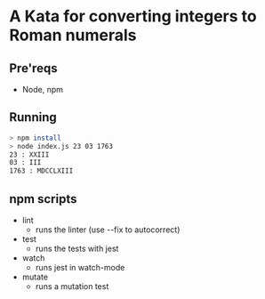 # A Kata for converting integers to Roman numerals

## Pre'reqs

- Node, npm

## Running

```bash
> npm install
> node index.js 23 03 1763
23 : XXIII
03 : III
1763 : MDCCLXIII
```

## npm scripts

- lint
  - runs the linter (use --fix to autocorrect)
- test
  - runs the tests with jest
- watch
  - runs jest in watch-mode
- mutate
  - runs a mutation test
